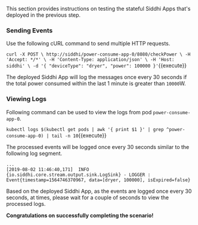 This section provides instructions on testing the stateful Siddhi Apps that's deployed in the previous step.

### Sending Events 

Use the following cURL command to send multiple HTTP requests. 

`
    curl -X POST \
    http://siddhi/power-consume-app-0/8080/checkPower \
    -H 'Accept: */*' \
    -H 'Content-Type: application/json' \
    -H 'Host: siddhi' \
    -d '{
    "deviceType": "dryer",
    "power": 100000
    }'
`{{execute}}

The deployed Siddhi App will log the messages once every 30 seconds if the total power consumed within the last 1 minute is greater than `10000`W.

### Viewing Logs 

Following command can be used to view the logs from pod `power-consume-app-0`. 

`kubectl logs $(kubectl get pods | awk '{ print $1 }' | grep ^power-consume-app-0) | tail -n 10`{{execute}}

The processed events will be logged once every 30 seconds similar to the following log segment.

```
...
[2019-08-02 11:46:40,171]  INFO {io.siddhi.core.stream.output.sink.LogSink} - LOGGER : Event{timestamp=1564746370967, data=[dryer, 100000], isExpired=false}
```

Based on the deployed Siddhi App, as the events are logged once every 30 seconds, at times, please wait for a couple of seconds to view the processed logs.

**Congratulations on successfully completing the scenario!**